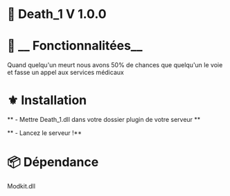 #  📗 __Death_1 V 1.0.0__


#  🔧 __ Fonctionnalitées__

Quand quelqu'un meurt nous avons 50% de chances que quelqu'un le voie et fasse un appel aux services médicaux


#  ⚜️ __Installation__
** - Mettre Death_1.dll dans votre dossier plugin  de votre serveur ** 

** - Lancez le serveur !** 
#  📦 __Dépendance__

Modkit.dll
